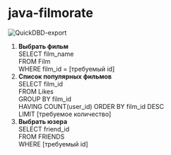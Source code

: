 # java-filmorate

![QuickDBD-export](https://user-images.githubusercontent.com/95374153/169535328-d2381829-e9b4-4741-ad27-899b5bc8fca7.png)

1. __Выбрать фильм__  
SELECT film_name  
FROM Film  
WHERE film_id = [требуемый id]  
2. __Список популярных фильмов__  
SELECT film_id  
FROM Likes  
GROUP BY film_id  
HAVING COUNT(user_id)
ORDER BY film_id DESC  
LIMIT [требуемое количество]  
3. __Выбрать юзера__  
SELECT friend_id  
FROM FRIENDS  
WHERE [требуемый id]
